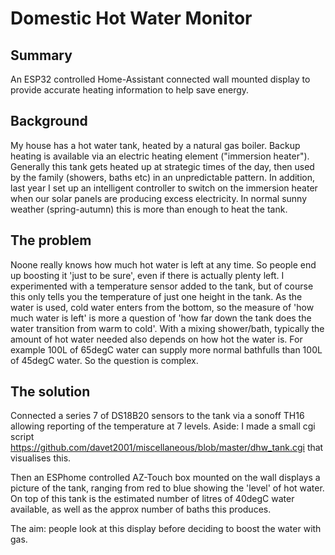 # Domestic Hot Water Monitor
## Summary
An ESP32 controlled Home-Assistant connected wall mounted display to provide accurate heating information to help save energy.
## Background
My house has a hot water tank, heated by a natural gas boiler.  Backup heating is available via an electric heating element ("immersion heater").  Generally this tank gets heated up at strategic times of the day, then used by the family (showers, baths etc) in an unpredictable pattern.
In addition, last year I set up an intelligent controller to switch on the immersion heater when our solar panels are producing excess electricity.  In normal sunny weather (spring-autumn) this is more than enough to heat the tank.

## The problem
Noone really knows how much hot water is left at any time.  So people end up boosting it 'just to be sure', even if there is actually plenty left.  I experimented with a temperature sensor added to the tank, but of course this only tells you the temperature of just one height in the tank.  As the water is used, cold water enters from the bottom, so the measure of 'how much water is left' is more a question of 'how far down the tank does the water transition from warm to cold'.  With a mixing shower/bath, typically the amount of hot water needed also depends on how hot the water is.  For example 100L of 65degC water can supply more normal bathfulls than 100L of 45degC water.
So the question is complex.

## The solution
Connected a series 7 of DS18B20 sensors to the tank via a sonoff TH16 allowing reporting of the temperature at 7 levels.  Aside: I made a small cgi script https://github.com/davet2001/miscellaneous/blob/master/dhw_tank.cgi that visualises this.

Then an ESPhome controlled AZ-Touch box mounted on the wall displays a picture of the tank, ranging from red to blue showing the 'level' of hot water.  On top of this tank is the estimated number of litres of 40degC water available, as well as the approx number of baths this produces.

The aim: people look at this display before deciding to boost the water with gas.
